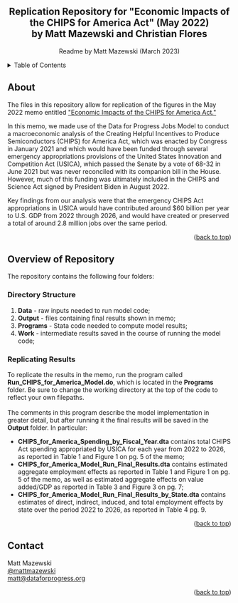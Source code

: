 <!-- Improved compatibility of back to top link: See: https://github.com/othneildrew/Best-README-Template/pull/73 -->
<a name="readme-top"></a>
<!--
*** Thanks for checking out the Best-README-Template. If you have a suggestion
*** that would make this better, please fork the repo and create a pull request
*** or simply open an issue with the tag "enhancement".
*** Don't forget to give the project a star!
*** Thanks again! Now go create something AMAZING! :D
-->



<!-- PROJECT SHIELDS -->
<!--
*** I'm using markdown "reference style" links for readability.
*** Reference links are enclosed in brackets [ ] instead of parentheses ( ).
*** See the bottom of this document for the declaration of the reference variables
*** for contributors-url, forks-url, etc. This is an optional, concise syntax you may use.
*** https://www.markdownguide.org/basic-syntax/#reference-style-links
-->

<h2 align="center">Replication Repository for "Economic Impacts of the CHIPS for America Act" (May 2022) <br /> by Matt Mazewski and Christian Flores</h2>
  <p align="center">
    Readme by Matt Mazewski (March 2023)
    <br />
  </p>
</div>



<!-- TABLE OF CONTENTS -->
<details>
  <summary>Table of Contents</summary>
  <ol>
    <li>
      <a href="#about-the-project">About</a>
    </li>
    <li>
      <a href="#overview-of-repository">Overview of Repository</a>
      <ul>
        <li><a href="#directory-structure">Directory Structure</a></li>
        <li><a href="#replicating-results">Replicating Results</a></li>
      </ul>
    </li>
    <li><a href="#contact">Contact</a></li>
  </ol>
</details>



<!-- ABOUT -->
## About

The files in this repository allow for replication of the figures in the May 2022 memo entitled ["Economic Impacts of the CHIPS for America Act."](https://www.filesforprogress.org/memos/Economic-Impacts-of-USICA.pdf) 

In this memo, we made use of the Data for Progress Jobs Model to conduct a macroeconomic analysis of the Creating Helpful Incentives to Produce Semiconductors (CHIPS) for America Act, which was enacted by Congress in January 2021 and which would have been funded through several emergency appropriations provisions of the United States Innovation and Competition Act (USICA), which passed the Senate by a vote of 68-32 in June 2021 but was never reconciled with its companion bill in the House. However, much of this funding was ultimately included in the CHIPS and Science Act signed by President Biden in August 2022.

Key findings from our analysis were that the emergency CHIPS Act appropriations in USICA would have contributed around $60 billion per year to U.S. GDP from 2022 through 2026, and would have created or preserved a total of around 2.8 million jobs over the same period.

<p align="right">(<a href="#readme-top">back to top</a>)</p>


<!-- Overview of Repository -->
## Overview of Repository

The repository contains the following four folders:

### Directory Structure

1. **Data** - raw inputs needed to run model code;
2. **Output** - files containing final results shown in memo;
3. **Programs** - Stata code needed to compute model results; 
4. **Work** - intermediate results saved in the course of running the model code;


### Replicating Results

To replicate the results in the memo, run the program called **Run_CHIPS_for_America_Model.do**, which is located in the **Programs** folder. Be sure to change the working directory at the top of the code to reflect your own filepaths.
<br /> <br />
The comments in this program describe the model implementation in greater detail, but after running it the final results will be saved in the **Output** folder. In particular:

- **CHIPS_for_America_Spending_by_Fiscal_Year.dta** contains total CHIPS Act spending appropriated by USICA for each year from 2022 to 2026, as reported in Table 1 and Figure 1 on pg. 5 of the memo;
- **CHIPS_for_America_Model_Run_Final_Results.dta** contains estimated aggregate employment effects as reported in Table 1 and Figure 1 on pg. 5 of the memo, as well as estimated aggregate effects on value added/GDP as reported in Table 3 and Figure 3 on pg. 7;
- **CHIPS_for_America_Model_Run_Final_Results_by_State.dta** contains estimates of direct, indirect, induced, and total employment effects by state over the period 2022 to 2026, as reported in Table 4 pg. 9. 

<p align="right">(<a href="#readme-top">back to top</a>)</p>


<!-- CONTACT -->
## Contact

Matt Mazewski 
<br />
[@mattmazewski](https://twitter.com/twitter_handle)
<br />
matt@dataforprogress.org

<p align="right">(<a href="#readme-top">back to top</a>)</p>


<!-- MARKDOWN LINKS & IMAGES -->
<!-- https://www.markdownguide.org/basic-syntax/#reference-style-links -->
[contributors-shield]: https://img.shields.io/github/contributors/github_username/repo_name.svg?style=for-the-badge
[contributors-url]: https://github.com/github_username/repo_name/graphs/contributors
[forks-shield]: https://img.shields.io/github/forks/github_username/repo_name.svg?style=for-the-badge
[forks-url]: https://github.com/github_username/repo_name/network/members
[stars-shield]: https://img.shields.io/github/stars/github_username/repo_name.svg?style=for-the-badge
[stars-url]: https://github.com/github_username/repo_name/stargazers
[issues-shield]: https://img.shields.io/github/issues/github_username/repo_name.svg?style=for-the-badge
[issues-url]: https://github.com/github_username/repo_name/issues
[license-shield]: https://img.shields.io/github/license/github_username/repo_name.svg?style=for-the-badge
[license-url]: https://github.com/github_username/repo_name/blob/master/LICENSE.txt
[linkedin-shield]: https://img.shields.io/badge/-LinkedIn-black.svg?style=for-the-badge&logo=linkedin&colorB=555
[linkedin-url]: https://linkedin.com/in/linkedin_username
[product-screenshot]: images/screenshot.png
[Next.js]: https://img.shields.io/badge/next.js-000000?style=for-the-badge&logo=nextdotjs&logoColor=white
[Next-url]: https://nextjs.org/
[React.js]: https://img.shields.io/badge/React-20232A?style=for-the-badge&logo=react&logoColor=61DAFB
[React-url]: https://reactjs.org/
[Vue.js]: https://img.shields.io/badge/Vue.js-35495E?style=for-the-badge&logo=vuedotjs&logoColor=4FC08D
[Vue-url]: https://vuejs.org/
[Angular.io]: https://img.shields.io/badge/Angular-DD0031?style=for-the-badge&logo=angular&logoColor=white
[Angular-url]: https://angular.io/
[Svelte.dev]: https://img.shields.io/badge/Svelte-4A4A55?style=for-the-badge&logo=svelte&logoColor=FF3E00
[Svelte-url]: https://svelte.dev/
[Laravel.com]: https://img.shields.io/badge/Laravel-FF2D20?style=for-the-badge&logo=laravel&logoColor=white
[Laravel-url]: https://laravel.com
[Bootstrap.com]: https://img.shields.io/badge/Bootstrap-563D7C?style=for-the-badge&logo=bootstrap&logoColor=white
[Bootstrap-url]: https://getbootstrap.com
[JQuery.com]: https://img.shields.io/badge/jQuery-0769AD?style=for-the-badge&logo=jquery&logoColor=white
[JQuery-url]: https://jquery.com 
